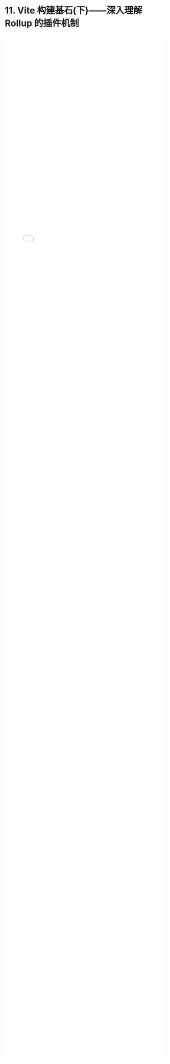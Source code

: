 # 11. Vite 构建基石(下)——深入理解 Rollup 的插件机制
<div style="
    width: calc(100%);
    height: 80vh;
    margin-left: 0;">
<iframe class="iframe" style="height: 100%;
 width: 100%;
        border-width: 0px;" src="/learnVite/11. Vite 构建基石(下)——深入理解 Rollup 的插件机制.html">
</iframe>
</div>